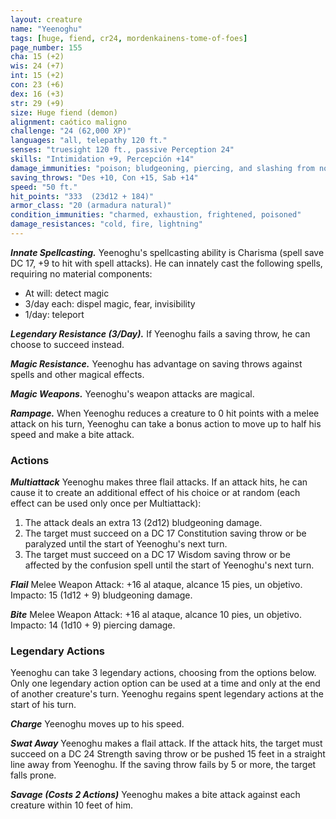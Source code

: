 ```yaml
---
layout: creature
name: "Yeenoghu"
tags: [huge, fiend, cr24, mordenkainens-tome-of-foes]
page_number: 155
cha: 15 (+2)
wis: 24 (+7)
int: 15 (+2)
con: 23 (+6)
dex: 16 (+3)
str: 29 (+9)
size: Huge fiend (demon)
alignment: caótico maligno
challenge: "24 (62,000 XP)"
languages: "all, telepathy 120 ft."
senses: "truesight 120 ft., passive Perception 24"
skills: "Intimidation +9, Percepción +14"
damage_immunities: "poison; bludgeoning, piercing, and slashing from nonmagical attacks"
saving_throws: "Des +10, Con +15, Sab +14"
speed: "50 ft."
hit_points: "333  (23d12 + 184)"
armor_class: "20 (armadura natural)"
condition_immunities: "charmed, exhaustion, frightened, poisoned"
damage_resistances: "cold, fire, lightning"
---
```


***Innate Spellcasting.*** Yeenoghu's spellcasting ability is Charisma (spell save DC 17, +9 to hit with spell attacks). He can innately cast the following spells, requiring no material components:
* At will: detect magic
* 3/day each: dispel magic, fear, invisibility
* 1/day: teleport

***Legendary Resistance (3/Day).*** If Yeenoghu fails a saving throw, he can choose to succeed instead.

***Magic Resistance.*** Yeenoghu has advantage on saving throws against spells and other magical effects.

***Magic Weapons.*** Yeenoghu's weapon attacks are magical.

***Rampage.*** When Yeenoghu reduces a creature to 0 hit points with a melee attack on his turn, Yeenoghu can take a bonus action to move up to half his speed and make a bite attack.

### Actions

***Multiattack*** Yeenoghu makes three flail attacks. If an attack hits, he can cause it to create an additional effect of his choice or at random (each effect can be used only once per Multiattack):
1. The attack deals an extra 13 (2d12) bludgeoning damage.
2. The target must succeed on a DC 17 Constitution saving throw or be paralyzed until the start of Yeenoghu's next turn.
3. The target must succeed on a DC 17 Wisdom saving throw or be affected by the confusion spell until the start of Yeenoghu's next turn.

***Flail*** Melee Weapon Attack: +16 al ataque, alcance 15 pies, un objetivo. Impacto: 15 (1d12 + 9) bludgeoning damage.

***Bite*** Melee Weapon Attack: +16 al ataque, alcance 10 pies, un objetivo. Impacto: 14 (1d10 + 9) piercing damage.

### Legendary Actions

Yeenoghu can take 3 legendary actions, choosing from the options below. Only one legendary action option can be used at a time and only at the end of another creature's turn. Yeenoghu regains spent legendary actions at the start of his turn.

***Charge*** Yeenoghu moves up to his speed.

***Swat Away*** Yeenoghu makes a flail attack. If the attack hits, the target must succeed on a DC 24 Strength saving throw or be pushed 15 feet in a straight line away from Yeenoghu. If the saving throw fails by 5 or more, the target falls prone.

***Savage (Costs 2 Actions)*** Yeenoghu makes a bite attack against each creature within 10 feet of him.
